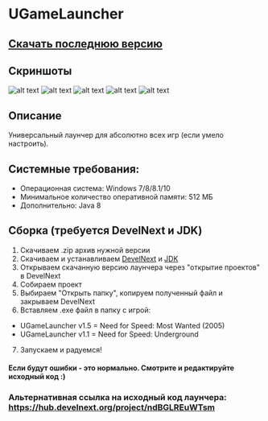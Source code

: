 # UGameLauncher
## [Скачать последнюю версию](https://github.com/Zalexanninev15/UGameLauncher/releases)
## Скриншоты
![alt text](https://i.imgur.com/SFCM7qy.png) ![alt text](https://i.imgur.com/u4GQNcb.png) ![alt text](https://i.imgur.com/6ci2XHd.png) ![alt text](https://i.imgur.com/jIZcMX1.png) ![alt text](https://i.imgur.com/6IK0WcB.png)
## Описание
Универсальный лаунчер для абсолютно всех игр (если умело настроить).
## Системные требования:
* Операционная система: Windows 7/8/8.1/10
* Минимальное количество оперативной памяти: 512 МБ
* Дополнительно: Java 8
## Сборка (требуется DevelNext и JDK)
1. Скачиваем .zip архив нужной версии
2. Скачиваем и устанавливаем [DevelNext](https://github.com/jphp-group/develnext/releases) и [JDK](https://www.oracle.com/technetwork/java/javase/downloads/2133151)
3. Открываем скачанную версию лаунчера через "открытие проектов" в DevelNext
4. Собираем проект 
5. Выбираем "Открыть папку", копируем полученный файл и закрываем DevelNext
6. Вставляем .exe файл в папку с игрой:
* UGameLauncher v1.5 = Need for Speed: Most Wanted (2005)
* UGameLauncher v1.1 = Need for Speed: Underground
7. Запускаем и радуемся!
#### Если будут ошибки - это нормально. Смотрите и редактируйте исходный код :)
### Альтернативная ссылка на исходный код лаунчера: https://hub.develnext.org/project/ndBGLREuWTsm
